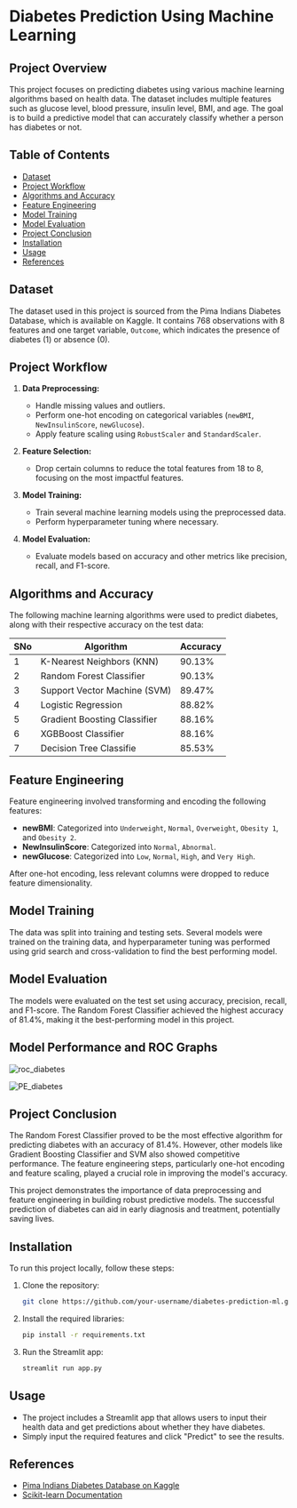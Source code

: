 # Diabetes Prediction Using Machine Learning

## Project Overview
This project focuses on predicting diabetes using various machine learning algorithms based on health data. The dataset includes multiple features such as glucose level, blood pressure, insulin level, BMI, and age. The goal is to build a predictive model that can accurately classify whether a person has diabetes or not.

## Table of Contents
- [Dataset](#dataset)
- [Project Workflow](#project-workflow)
- [Algorithms and Accuracy](#algorithms-and-accuracy)
- [Feature Engineering](#feature-engineering)
- [Model Training](#model-training)
- [Model Evaluation](#model-evaluation)
- [Project Conclusion](#project-conclusion)
- [Installation](#installation)
- [Usage](#usage)
- [References](#references)

## Dataset
The dataset used in this project is sourced from the Pima Indians Diabetes Database, which is available on Kaggle. It contains 768 observations with 8 features and one target variable, `Outcome`, which indicates the presence of diabetes (1) or absence (0).

## Project Workflow
1. **Data Preprocessing:**
   - Handle missing values and outliers.
   - Perform one-hot encoding on categorical variables (`newBMI`, `NewInsulinScore`, `newGlucose`).
   - Apply feature scaling using `RobustScaler` and `StandardScaler`.

2. **Feature Selection:**
   - Drop certain columns to reduce the total features from 18 to 8, focusing on the most impactful features.

3. **Model Training:**
   - Train several machine learning models using the preprocessed data.
   - Perform hyperparameter tuning where necessary.

4. **Model Evaluation:**
   - Evaluate models based on accuracy and other metrics like precision, recall, and F1-score.

## Algorithms and Accuracy
The following machine learning algorithms were used to predict diabetes, along with their respective accuracy on the test data:

| SNo | Algorithm                    | Accuracy |
|-----|------------------------------|----------|
|  1  | K-Nearest Neighbors (KNN)    |  90.13%  |
|  2  | Random Forest Classifier     |  90.13%  |
|  3  | Support Vector Machine (SVM) |  89.47%  |
|  4  | Logistic Regression          |  88.82%  |
|  5  | Gradient Boosting Classifier |  88.16%  |
|  6  | XGBBoost Classifier          |  88.16%  |
|  7  | Decision Tree Classifie      |  85.53%  |

## Feature Engineering
Feature engineering involved transforming and encoding the following features:
- **newBMI**: Categorized into `Underweight`, `Normal`, `Overweight`, `Obesity 1`, and `Obesity 2`.
- **NewInsulinScore**: Categorized into `Normal`, `Abnormal`.
- **newGlucose**: Categorized into `Low`, `Normal`, `High`, and `Very High`.

After one-hot encoding, less relevant columns were dropped to reduce feature dimensionality.

## Model Training
The data was split into training and testing sets. Several models were trained on the training data, and hyperparameter tuning was performed using grid search and cross-validation to find the best performing model.

## Model Evaluation
The models were evaluated on the test set using accuracy, precision, recall, and F1-score. The Random Forest Classifier achieved the highest accuracy of 81.4%, making it the best-performing model in this project.

## Model Performance and ROC Graphs
![roc_diabetes](https://github.com/user-attachments/assets/4623227f-53eb-4c96-ae70-7310adffffb3)

![PE_diabetes](https://github.com/user-attachments/assets/79a95844-828b-4ef0-b880-8c15b86cecea)

## Project Conclusion
The Random Forest Classifier proved to be the most effective algorithm for predicting diabetes with an accuracy of 81.4%. However, other models like Gradient Boosting Classifier and SVM also showed competitive performance. The feature engineering steps, particularly one-hot encoding and feature scaling, played a crucial role in improving the model's accuracy.

This project demonstrates the importance of data preprocessing and feature engineering in building robust predictive models. The successful prediction of diabetes can aid in early diagnosis and treatment, potentially saving lives.

## Installation
To run this project locally, follow these steps:

1. Clone the repository:
   ```bash
   git clone https://github.com/your-username/diabetes-prediction-ml.git
   ```
2. Install the required libraries:
   ```bash
   pip install -r requirements.txt
   ```
3. Run the Streamlit app:
   ```bash
   streamlit run app.py
   ```

## Usage
- The project includes a Streamlit app that allows users to input their health data and get predictions about whether they have diabetes.
- Simply input the required features and click "Predict" to see the results.

## References
- [Pima Indians Diabetes Database on Kaggle](https://www.kaggle.com/uciml/pima-indians-diabetes-database)
- [Scikit-learn Documentation](https://scikit-learn.org/stable/documentation.html)
